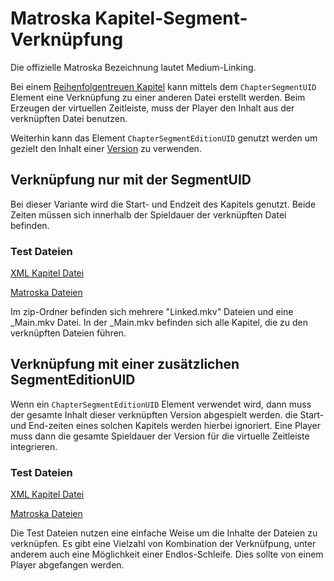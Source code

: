 # Matroska Kapitel-Segment-Verknüpfung

Die offizielle Matroska Bezeichnung lautet Medium-Linking.

Bei einem [Reihenfolgentreuen Kapitel](OrderedChapters_ger.md) kann mittels dem `ChapterSegmentUID` Element eine Verknüpfung zu einer anderen Datei erstellt werden. Beim Erzeugen der virtuellen Zeitleiste, muss der Player den Inhalt aus der verknüpften Datei benutzen.

Weiterhin kann das Element `ChapterSegmentEditionUID` genutzt werden um gezielt den Inhalt einer [Version](EditionEntry_ger.md) zu verwenden.

## Verknüpfung nur mit der SegmentUID

Bei dieser Variante wird die Start- und Endzeit des Kapitels genutzt.
Beide Zeiten müssen sich innerhalb der Spieldauer der verknüpften Datei befinden.

### Test Dateien

[XML Kapitel Datei](/files/Chapter-Segment-Linking/Chapter-Segment-Linking.xml)

[Matroska Dateien](/files/Chapter-Segment-Linking/Chapter-Segment-Linking.zip)

Im zip-Ordner befinden sich mehrere "Linked.mkv" Dateien und eine _Main.mkv Datei. In der _Main.mkv befinden sich alle Kapitel, die zu den verknüpften Dateien führen.

## Verknüpfung mit einer zusätzlichen SegmentEditionUID

Wenn ein `ChapterSegmentEditionUID` Element verwendet wird, dann muss der gesamte Inhalt dieser verknüpften Version abgespielt werden. die Start- und End-zeiten eines solchen Kapitels werden hierbei ignoriert.
Eine Player muss dann die gesamte Spieldauer der Version für die virtuelle Zeitleiste integrieren.

### Test Dateien

[XML Kapitel Datei](/files/Chapter-Segment-Edition-Linking/Chapter-Segment-Edition-Linking.xml)

[Matroska Dateien](/files/Chapter-Segment-Edition-Linking/Chapter-Segment-Edition-Linking.zip)

Die Test Dateien nutzen eine einfache Weise um die Inhalte der Dateien zu verknüpfen.
Es gibt eine Vielzahl von Kombination der Verknüfpung, unter anderem auch eine Möglichkeit einer Endlos-Schleife. Dies sollte von einem Player abgefangen werden.
